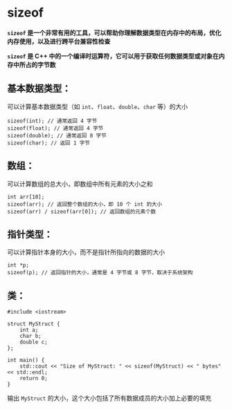 # sizeof

**`sizeof` 是一个非常有用的工具，可以帮助你理解数据类型在内存中的布局，优化内存使用，以及进行跨平台兼容性检查**

**`sizeof` 是 C++ 中的一个编译时运算符，它可以用于获取任何数据类型或对象在内存中所占的字节数**

## **基本数据类型**：

可以计算基本数据类型（如 `int`、`float`、`double`、`char` 等）的大小

```
sizeof(int); // 通常返回 4 字节
sizeof(float); // 通常返回 4 字节
sizeof(double); // 通常返回 8 字节
sizeof(char); // 返回 1 字节
```

## **数组**：

可以计算数组的总大小，即数组中所有元素的大小之和

```
int arr[10];
sizeof(arr); // 返回整个数组的大小，即 10 个 int 的大小
sizeof(arr) / sizeof(arr[0]); // 返回数组的元素个数
```

## **指针类型：**

可以计算指针本身的大小，而不是指针所指向的数据的大小

```
int *p;
sizeof(p); // 返回指针的大小，通常是 4 字节或 8 字节，取决于系统架构
```

## 类：

```
#include <iostream>

struct MyStruct {
    int a;
    char b;
    double c;
};

int main() {
    std::cout << "Size of MyStruct: " << sizeof(MyStruct) << " bytes" << std::endl;
    return 0;
}
```

输出 `MyStruct` 的大小，这个大小包括了所有数据成员的大小加上必要的填充